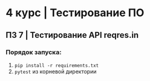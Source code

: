 # 4 курс | Тестирование ПО
## ПЗ 7 | Тестирование API reqres.in

### Порядок запуска:
1. `pip install -r requirements.txt`
2. `pytest` из корневой директории